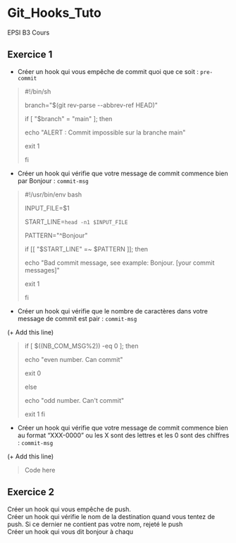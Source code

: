 # Git_Hooks_Tuto
EPSI B3 Cours

## Exercice 1
- Créer un hook qui vous empêche de commit quoi que ce soit : `pre-commit`  <br>

> #!/bin/sh
>
> branch="$(git rev-parse --abbrev-ref HEAD)"
>
> if [ "$branch" = "main" ]; then
> 
>   echo "ALERT : Commit impossible sur la branche main"
>   
>   exit 1
>   
> fi


- Créer un hook qui vérifie que votre message de commit commence bien par Bonjour : `commit-msg`  <br>

> #!/usr/bin/env bash
> 
> INPUT_FILE=$1
> 
> START_LINE=`head -n1 $INPUT_FILE`
> 
> PATTERN="^Bonjour"
> 
> if  [[ "$START_LINE" =~ $PATTERN ]]; then
> 
>   echo "Bad commit message, see example: Bonjour. [your commit messages]"
>   
>   exit 1
>   
> fi

- Créer un hook qui vérifie que le nombre de caractères dans votre message de commit est pair : `commit-msg` <br>

(+ Add this line)

> if [ $((NB_COM_MSG%2)) -eq 0 ]; then
> 
> echo "even number. Can commit"
> 
> exit 0
> 
> else
> 
> echo "odd number. Can't commit"
> 
> exit 1
> fi


- Créer un hook qui vérifie que votre message de commit commence bien au format “XXX-0000” ou les X sont des lettres et les 0 sont des chiffres : `commit-msg` <br>

(+ Add this line)

> Code here
> 

## Exercice 2
Créer un hook qui vous empêche de push. <br>
Créer un hook qui vérifie le nom de la destination quand vous tentez de push. Si ce dernier ne contient pas votre nom, rejeté le push <br>
Créer un hook qui vous dit bonjour à chaqu
